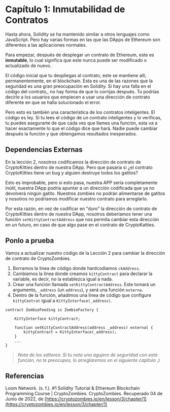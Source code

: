 # Capítulo 1: Inmutabilidad de Contratos

Hasta ahora, Solidity se ha mantenido similar a otros lenguajes como JavaScript. Pero hay varias formas en las que las DApps de Ethereum son diferentes a las aplicaciones normales.

Para empezar, después de desplegar un contrato de Ethereum, este es **inmutable**, lo cual significa que este nunca puede ser modificado o actualizado de nuevo.

El código inicial que tu despliegas al contrato, este se mantiene allí, permanentemente, en el blockchain. Esta es una de las razones que la seguridad es una gran preocupación en Solidity. Si hay una falla en el código del contrato,, no hay forma de que lo corrijas después. Tu podrías decirle a los usuarios que empiecen a usar una dirección de contrato diferente en que se halla solucionado el error.

Pero esto es también una característica de los contratos inteligentes. El código es ley. Si tu lees el código de un contrato inteligentes y lo verificas, tu puedes asegurarte de que cada ves que llames una función, esta va a hacer exactamente lo que el código dice que hará. Nadie puede cambiar después la función y que obtengamos resultados inesperados.

## Dependencias Externas

En la lección 2, nosotros codificamos la dirección de contrato de CryptoKitties dentro de nuestra DApp. Pero que pasaría si ¿el contrato CryptoKitties tiene un bug y alguien destruye todos los gatitos?

Esto es improbable, pero si esto pasa, nuestra APP sería completamente inútil, nuestra DApp podría apuntar a un dirección codificada que ya no devolverá ningún gatito. Nuestros zombies no podrán alimentarse de gatitos y nosotros no podríamos modificar nuestro contrato para arreglarlo.

Por esta razón, en vez de codificar en "duro" la dirección de contrato de CryptoKitties dentro de nuestra DApp, nosotros deberíamos tener una función `setKittyContractAddress` que nos permita cambiar esta dirección en un futuro, en caso de que algo pase en el contrato de CryptoKatties.

## Ponlo a prueba

Vamos a actualizar nuestro código de la Lección 2 para cambiar la dirección de contrato de CryptoZombies.

1. Borramos la linea de código donde hardcodiamos `ckAddress`.
2. Cambiamos la línea donde creamos `kittyContract` para declarar la variable, es decir, no la establezca igual a nada.
3. Crear una función llamada `setKittyContractAddress`. Este tomará un argumento, `_address` (un `address`), y será una función `externa`.
4. Dentro de la función, añadimos una línea de código que configure `kittyContrat` igual a `KittyInterface(_address)`.

```sol
contract ZombieFeeding is ZombieFactory {

    KittyInterface kittyContract;

    function setKittyContractAddress(address _address) external {
        kittyContract = KittyInterface(_address);
    }
    ...
}
```

> *Nota de los editores: Si tu nota una agujero de seguridad con esta función, no te preocupes, lo arreglaremos en el siguiente capítulo ;)*

## Referencias

Loom Network. (s. f.). #1 Solidity Tutorial & Ethereum Blockchain Programming Course | CryptoZombies. CryptoZombies. Recuperado 04 de Junio de 2022, de [https://cryptozombies.io/en/lesson/3/chapter/1](https://cryptozombies.io/en/lesson/3/chapter/1)
